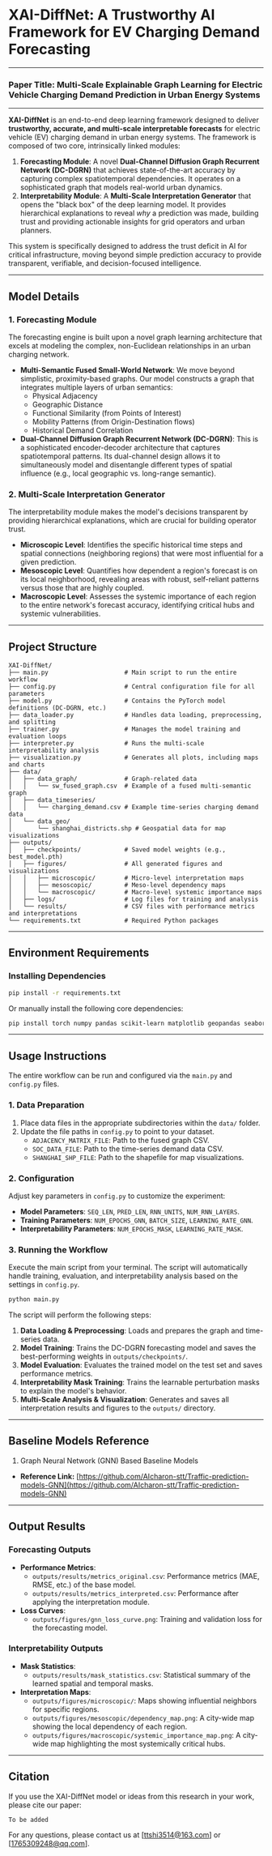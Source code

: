 # XAI-DiffNet: A Trustworthy AI Framework for EV Charging Demand Forecasting

---
### Paper Title: Multi-Scale Explainable Graph Learning for Electric Vehicle Charging Demand Prediction in Urban Energy Systems
---

**XAI-DiffNet** is an end-to-end deep learning framework designed to deliver **trustworthy, accurate, and multi-scale interpretable forecasts** for electric vehicle (EV) charging demand in urban energy systems. The framework is composed of two core, intrinsically linked modules:

1.  **Forecasting Module**: A novel **Dual-Channel Diffusion Graph Recurrent Network (DC-DGRN)** that achieves state-of-the-art accuracy by capturing complex spatiotemporal dependencies. It operates on a sophisticated graph that models real-world urban dynamics.
2.  **Interpretability Module**: A **Multi-Scale Interpretation Generator** that opens the "black box" of the deep learning model. It provides hierarchical explanations to reveal *why* a prediction was made, building trust and providing actionable insights for grid operators and urban planners.

This system is specifically designed to address the trust deficit in AI for critical infrastructure, moving beyond simple prediction accuracy to provide transparent, verifiable, and decision-focused intelligence.

---
## Model Details

### 1\. Forecasting Module

The forecasting engine is built upon a novel graph learning architecture that excels at modeling the complex, non-Euclidean relationships in an urban charging network.

  * **Multi-Semantic Fused Small-World Network**: We move beyond simplistic, proximity-based graphs. Our model constructs a graph that integrates multiple layers of urban semantics:
      * Physical Adjacency
      * Geographic Distance
      * Functional Similarity (from Points of Interest)
      * Mobility Patterns (from Origin-Destination flows)
      * Historical Demand Correlation
  * **Dual-Channel Diffusion Graph Recurrent Network (DC-DGRN)**: This is a sophisticated encoder-decoder architecture that captures spatiotemporal patterns. Its dual-channel design allows it to simultaneously model and disentangle different types of spatial influence (e.g., local geographic vs. long-range semantic).

### 2\. Multi-Scale Interpretation Generator

The interpretability module makes the model's decisions transparent by providing hierarchical explanations, which are crucial for building operator trust.

  * **Microscopic Level**: Identifies the specific historical time steps and spatial connections (neighboring regions) that were most influential for a given prediction.
  * **Mesoscopic Level**: Quantifies how dependent a region's forecast is on its local neighborhood, revealing areas with robust, self-reliant patterns versus those that are highly coupled.
  * **Macroscopic Level**: Assesses the systemic importance of each region to the entire network's forecast accuracy, identifying critical hubs and systemic vulnerabilities.

---
## Project Structure

```
XAI-DiffNet/
├── main.py                     # Main script to run the entire workflow
├── config.py                   # Central configuration file for all parameters
├── model.py                    # Contains the PyTorch model definitions (DC-DGRN, etc.)
├── data_loader.py              # Handles data loading, preprocessing, and splitting
├── trainer.py                  # Manages the model training and evaluation loops
├── interpreter.py              # Runs the multi-scale interpretability analysis
├── visualization.py            # Generates all plots, including maps and charts
├── data/
│   ├── data_graph/             # Graph-related data
│   │   └── sw_fused_graph.csv  # Example of a fused multi-semantic graph
│   ├── data_timeseries/
│   │   └── charging_demand.csv # Example time-series charging demand data
│   └── data_geo/
│       └── shanghai_districts.shp # Geospatial data for map visualizations
├── outputs/
│   ├── checkpoints/            # Saved model weights (e.g., best_model.pth)
│   ├── figures/                # All generated figures and visualizations
│   │   ├── microscopic/        # Micro-level interpretation maps
│   │   ├── mesoscopic/         # Meso-level dependency maps
│   │   └── macroscopic/        # Macro-level systemic importance maps
│   ├── logs/                   # Log files for training and analysis
│   └── results/                # CSV files with performance metrics and interpretations
└── requirements.txt            # Required Python packages
```

---
## Environment Requirements

### Installing Dependencies

```bash
pip install -r requirements.txt
```

Or manually install the following core dependencies:

```bash
pip install torch numpy pandas scikit-learn matplotlib geopandas seaborn
```

---
## Usage Instructions

The entire workflow can be run and configured via the `main.py` and `config.py` files.

### 1\. Data Preparation

1.  Place data files in the appropriate subdirectories within the `data/` folder.
2.  Update the file paths in `config.py` to point to your dataset.
      * `ADJACENCY_MATRIX_FILE`: Path to the fused graph CSV.
      * `SOC_DATA_FILE`: Path to the time-series demand data CSV.
      * `SHANGHAI_SHP_FILE`: Path to the shapefile for map visualizations.

### 2\. Configuration

Adjust key parameters in `config.py` to customize the experiment:

  * **Model Parameters**: `SEQ_LEN`, `PRED_LEN`, `RNN_UNITS`, `NUM_RNN_LAYERS`.
  * **Training Parameters**: `NUM_EPOCHS_GNN`, `BATCH_SIZE`, `LEARNING_RATE_GNN`.
  * **Interpretability Parameters**: `NUM_EPOCHS_MASK`, `LEARNING_RATE_MASK`.

### 3\. Running the Workflow

Execute the main script from your terminal. The script will automatically handle training, evaluation, and interpretability analysis based on the settings in `config.py`.

```bash
python main.py
```

The script will perform the following steps:

1.  **Data Loading & Preprocessing**: Loads and prepares the graph and time-series data.
2.  **Model Training**: Trains the DC-DGRN forecasting model and saves the best-performing weights in `outputs/checkpoints/`.
3.  **Model Evaluation**: Evaluates the trained model on the test set and saves performance metrics.
4.  **Interpretability Mask Training**: Trains the learnable perturbation masks to explain the model's behavior.
5.  **Multi-Scale Analysis & Visualization**: Generates and saves all interpretation results and figures to the `outputs/` directory.

---
## Baseline Models Reference

1. Graph Neural Network (GNN) Based Baseline Models
  * **Reference Link:** [https://github.com/AIcharon-stt/Traffic-prediction-models-GNN](https://github.com/AIcharon-stt/Traffic-prediction-models-GNN)

---
## Output Results

### Forecasting Outputs

  * **Performance Metrics**:
      * `outputs/results/metrics_original.csv`: Performance metrics (MAE, RMSE, etc.) of the base model.
      * `outputs/results/metrics_interpreted.csv`: Performance after applying the interpretation module.
  * **Loss Curves**:
      * `outputs/figures/gnn_loss_curve.png`: Training and validation loss for the forecasting model.

### Interpretability Outputs

  * **Mask Statistics**:
      * `outputs/results/mask_statistics.csv`: Statistical summary of the learned spatial and temporal masks.
  * **Interpretation Maps**:
      * `outputs/figures/microscopic/`: Maps showing influential neighbors for specific regions.
      * `outputs/figures/mesoscopic/dependency_map.png`: A city-wide map showing the local dependency of each region.
      * `outputs/figures/macroscopic/systemic_importance_map.png`: A city-wide map highlighting the most systemically critical hubs.

---

## Citation

If you use the XAI-DiffNet model or ideas from this research in your work, please cite our paper:


```
To be added
```

For any questions, please contact us at [ttshi3514@163.com] or [1765309248@qq.com].
